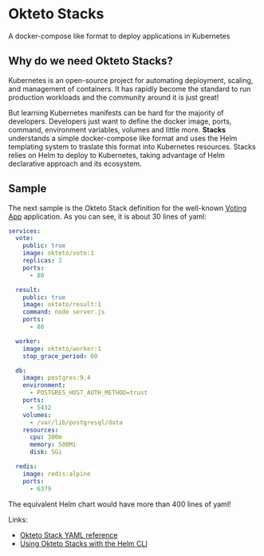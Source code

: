 # Okteto Stacks

A docker-compose like format to deploy applications in Kubernetes

## Why do we need Okteto Stacks?

Kubernetes is an open-source project for automating deployment, scaling, and management of containers. It has rapidly become the standard to run production workloads and the community around it is just great!

But learning Kubernetes manifests can be hard for the majority of developers. Developers just want to define the docker image, ports, command, environment variables, volumes and little more. **Stacks** understands a simple docker-compose like format and uses the Helm templating system to traslate this format into Kubernetes resources. Stacks relies on Helm to deploy to Kubernetes, taking advantage of Helm declarative approach and its ecosystem.

## Sample

The next sample is the Okteto Stack definition for the well-known [Voting App](https://github.com/dockersamples/example-voting-app) application. As you can see, it is about 30 lines of yaml:

```yaml
services:
  vote:
    public: true
    image: okteto/vote:1
    replicas: 2
    ports:
      - 80

  result:
    public: true
    image: okteto/result:1
    command: node server.js
    ports:
      - 80

  worker:
    image: okteto/worker:1
    stop_grace_period: 60

  db:
    image: postgres:9.4
    environment:
      - POSTGRES_HOST_AUTH_METHOD=trust
    ports:
      - 5432
    volumes:
      - /var/lib/postgresql/data
    resources:
      cpu: 300m
      memory: 500Mi
      disk: 5Gi

  redis:
    image: redis:alpine
    ports:
      - 6379
```

The equivalent Helm chart would have more than 400 lines of yaml!

Links:

- [Okteto Stack YAML reference](docs/reference.md)
- [Using Okteto Stacks with the Helm CLI](docs/helm-cli.md)